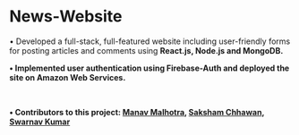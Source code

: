 # News-Website
<p>• Developed a full-stack, full-featured website including user-friendly forms for posting articles and comments using <b>React.js, <b>Node.js and <b>MongoDB.</p>
<p>• Implemented user authentication using <b>Firebase-Auth and deployed the site on <b>Amazon Web Services.</p><br>
<p>• Contributors to this project: <a href="https://github.com/Manav173" target="_blank">Manav Malhotra</a>, <a href="https://github.com/sakshamchhawan18" target="_blank">Saksham Chhawan</a>, <a href="https://github.com/Swarnav-Kumar" target="_blank">Swarnav Kumar</a></p>
